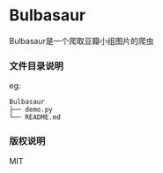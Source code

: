 # Bulbasaur

Bulbasaur是一个爬取豆瓣小组图片的爬虫

### 文件目录说明
eg:

```
Bulbasaur 
├── demo.py
└── README.md
```

### 版权说明

MIT

